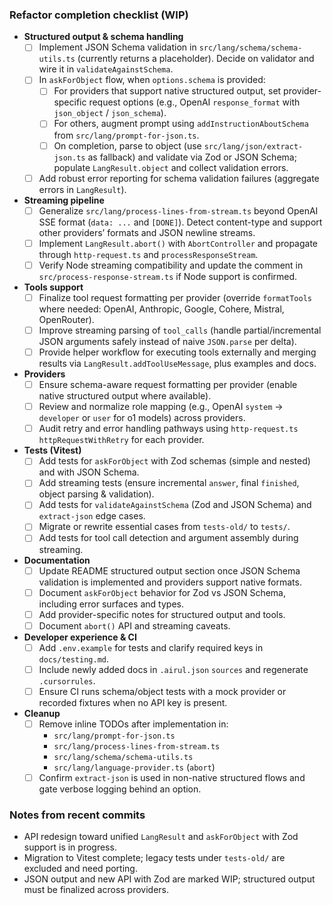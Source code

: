 ### Refactor completion checklist (WIP)

- **Structured output & schema handling**
  - [ ] Implement JSON Schema validation in `src/lang/schema/schema-utils.ts` (currently returns a placeholder). Decide on validator and wire it in `validateAgainstSchema`.
  - [ ] In `askForObject` flow, when `options.schema` is provided:
    - [ ] For providers that support native structured output, set provider-specific request options (e.g., OpenAI `response_format` with `json_object` / `json_schema`).
    - [ ] For others, augment prompt using `addInstructionAboutSchema` from `src/lang/prompt-for-json.ts`.
    - [ ] On completion, parse to object (use `src/lang/json/extract-json.ts` as fallback) and validate via Zod or JSON Schema; populate `LangResult.object` and collect validation errors.
  - [ ] Add robust error reporting for schema validation failures (aggregate errors in `LangResult`).

- **Streaming pipeline**
  - [ ] Generalize `src/lang/process-lines-from-stream.ts` beyond OpenAI SSE format (`data: ...` and `[DONE]`). Detect content-type and support other providers’ formats and JSON newline streams.
  - [ ] Implement `LangResult.abort()` with `AbortController` and propagate through `http-request.ts` and `processResponseStream`.
  - [ ] Verify Node streaming compatibility and update the comment in `src/process-response-stream.ts` if Node support is confirmed.

- **Tools support**
  - [ ] Finalize tool request formatting per provider (override `formatTools` where needed: OpenAI, Anthropic, Google, Cohere, Mistral, OpenRouter).
  - [ ] Improve streaming parsing of `tool_calls` (handle partial/incremental JSON arguments safely instead of naive `JSON.parse` per delta).
  - [ ] Provide helper workflow for executing tools externally and merging results via `LangResult.addToolUseMessage`, plus examples and docs.

- **Providers**
  - [ ] Ensure schema-aware request formatting per provider (enable native structured output where available).
  - [ ] Review and normalize role mapping (e.g., OpenAI `system` → `developer` or `user` for o1 models) across providers.
  - [ ] Audit retry and error handling pathways using `http-request.ts` `httpRequestWithRetry` for each provider.

- **Tests (Vitest)**
  - [ ] Add tests for `askForObject` with Zod schemas (simple and nested) and with JSON Schema.
  - [ ] Add streaming tests (ensure incremental `answer`, final `finished`, object parsing & validation).
  - [ ] Add tests for `validateAgainstSchema` (Zod and JSON Schema) and `extract-json` edge cases.
  - [ ] Migrate or rewrite essential cases from `tests-old/` to `tests/`.
  - [ ] Add tests for tool call detection and argument assembly during streaming.

- **Documentation**
  - [ ] Update README structured output section once JSON Schema validation is implemented and providers support native formats.
  - [ ] Document `askForObject` behavior for Zod vs JSON Schema, including error surfaces and types.
  - [ ] Add provider-specific notes for structured output and tools.
  - [ ] Document `abort()` API and streaming caveats.

- **Developer experience & CI**
  - [ ] Add `.env.example` for tests and clarify required keys in `docs/testing.md`.
  - [ ] Include newly added docs in `.airul.json` `sources` and regenerate `.cursorrules`.
  - [ ] Ensure CI runs schema/object tests with a mock provider or recorded fixtures when no API key is present.

- **Cleanup**
  - [ ] Remove inline TODOs after implementation in:
    - `src/lang/prompt-for-json.ts`
    - `src/lang/process-lines-from-stream.ts`
    - `src/lang/schema/schema-utils.ts`
    - `src/lang/language-provider.ts` (`abort`)
  - [ ] Confirm `extract-json` is used in non-native structured flows and gate verbose logging behind an option.

### Notes from recent commits
- API redesign toward unified `LangResult` and `askForObject` with Zod support is in progress.
- Migration to Vitest complete; legacy tests under `tests-old/` are excluded and need porting.
- JSON output and new API with Zod are marked WIP; structured output must be finalized across providers.